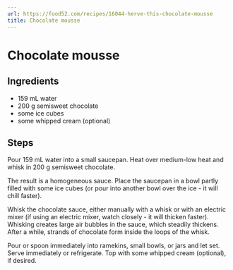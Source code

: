 ```yaml
---
url: https://food52.com/recipes/16044-herve-this-chocolate-mousse
title: Chocolate mousse
---
```


# Chocolate mousse


## Ingredients

- 159&nbsp;mL water
- 200&nbsp;g semisweet chocolate
- some&nbsp;ice cubes
- some&nbsp;whipped cream (optional)


## Steps

Pour 159&nbsp;mL water into a small saucepan. Heat over medium-low heat and whisk in 200&nbsp;g semisweet chocolate.

The result is a homogeneous sauce. Place the saucepan in a bowl partly filled with some&nbsp;ice cubes (or pour into another bowl over the ice - it will chill faster).

Whisk the chocolate sauce, either manually with a whisk or with an electric mixer (if using an electric mixer, watch closely - it will thicken faster). Whisking creates large air bubbles in the sauce, which steadily thickens. After a while, strands of chocolate form inside the loops of the whisk.

Pour or spoon immediately into ramekins, small bowls, or jars and let set. Serve immediately or refrigerate. Top with some&nbsp;whipped cream (optional), if desired.

